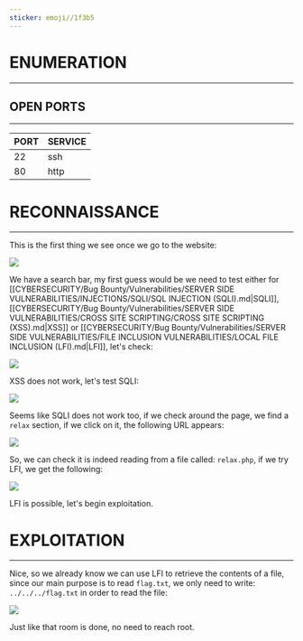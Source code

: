 ```yaml
---
sticker: emoji//1f3b5
---
```

# ENUMERATION
---



## OPEN PORTS
---


| PORT | SERVICE |
| :--- | :------ |
| 22   | ssh     |
| 80   | http    |



# RECONNAISSANCE
---


This is the first thing we see once we go to the website: 

![](Pasted%20image%2020250120153845.png)



We have a search bar, my first guess would be we need to test either for [[CYBERSECURITY/Bug Bounty/Vulnerabilities/SERVER SIDE VULNERABILITIES/INJECTIONS/SQLI/SQL INJECTION (SQLI).md|SQLI]], [[CYBERSECURITY/Bug Bounty/Vulnerabilities/SERVER SIDE VULNERABILITIES/CROSS SITE SCRIPTING/CROSS SITE SCRIPTING (XSS).md|XSS]] or [[CYBERSECURITY/Bug Bounty/Vulnerabilities/SERVER SIDE VULNERABILITIES/FILE INCLUSION VULNERABILITIES/LOCAL FILE INCLUSION (LFI).md|LFI]], let's check:

![](Pasted%20image%2020250120154118.png)

XSS does not work, let's test SQLI:

![](Pasted%20image%2020250120154142.png)

Seems like SQLI does not work too, if we check around the page, we find a `relax` section, if we click on it, the following URL appears:



![](Pasted%20image%2020250120154358.png)

So, we can check it is indeed reading from a file called: `relax.php`, if we try LFI, we get the following:

![](Pasted%20image%2020250120154434.png)

LFI is possible, let's begin exploitation.



# EXPLOITATION
---

Nice, so we already know we can use LFI to retrieve the contents of a file, since our main purpose is to read `flag.txt`, we only need to write: `../../../flag.txt` in order to read the file:



![](Pasted%20image%2020250120154645.png)


Just like that room is done, no need to reach root.